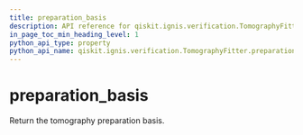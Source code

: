 ```yaml
---
title: preparation_basis
description: API reference for qiskit.ignis.verification.TomographyFitter.preparation_basis
in_page_toc_min_heading_level: 1
python_api_type: property
python_api_name: qiskit.ignis.verification.TomographyFitter.preparation_basis
---
```


# preparation\_basis

Return the tomography preparation basis.

